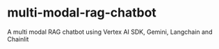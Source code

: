 # multi-modal-rag-chatbot
A multi modal RAG chatbot using Vertex AI SDK, Gemini, Langchain and Chainlit

